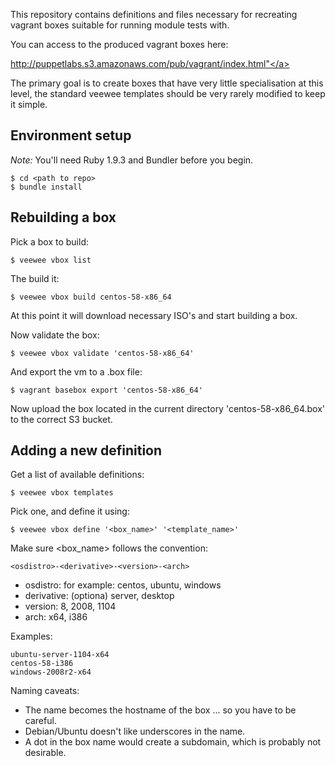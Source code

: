 This repository contains definitions and files necessary for recreating vagrant boxes suitable for running module tests with.

You can access to the produced vagrant boxes here:

<a href="http://puppetlabs.s3.amazonaws.com/pub/vagrant/index.html">http://puppetlabs.s3.amazonaws.com/pub/vagrant/index.html"</a>

The primary goal is to create boxes that have very little specialisation at this level, the standard veewee templates should be very rarely modified to keep it simple.

## Environment setup

*Note:* You'll need Ruby 1.9.3 and Bundler before you begin.

    $ cd <path to repo>
    $ bundle install

## Rebuilding a box

Pick a box to build:

    $ veewee vbox list

The build it:

    $ veewee vbox build centos-58-x86_64

At this point it will download necessary ISO's and start building a box.

Now validate the box:

    $ veewee vbox validate 'centos-58-x86_64'

And export the vm to a .box file:

    $ vagrant basebox export 'centos-58-x86_64'

Now upload the box located in the current directory 'centos-58-x86_64.box' to the correct S3 bucket.

## Adding a new definition

Get a list of available definitions:

    $ veewee vbox templates

Pick one, and define it using:

    $ veewee vbox define '<box_name>' '<template_name>'

Make sure <box_name> follows the convention:

    <osdistro>-<derivative>-<version>-<arch>

* osdistro: for example: centos, ubuntu, windows
* derivative: (optiona) server, desktop
* version: 8, 2008, 1104
* arch: x64, i386

Examples:

    ubuntu-server-1104-x64
    centos-58-i386
    windows-2008r2-x64

Naming caveats:

* The name becomes the hostname of the box ... so you have to be careful.
* Debian/Ubuntu doesn't like underscores in the name.
* A dot in the box name would create a subdomain, which is probably not desirable.
